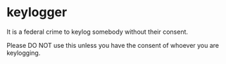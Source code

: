 # keylogger
It is a federal crime to keylog somebody without their consent.

Please DO NOT use this unless you have the consent of whoever you are keylogging.
